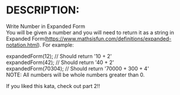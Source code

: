 # DESCRIPTION:
Write Number in Expanded Form  
You will be given a number and you will need to return it as a string in Expanded Form(https://www.mathsisfun.com/definitions/expanded-notation.html). For example:  

expandedForm(12); // Should return '10 + 2'  
expandedForm(42); // Should return '40 + 2'  
expandedForm(70304); // Should return '70000 + 300 + 4'  
NOTE: All numbers will be whole numbers greater than 0.  

If you liked this kata, check out part 2!!  